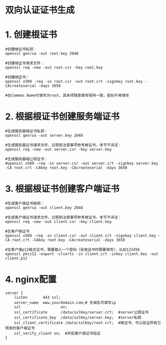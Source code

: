 # 双向认证证书生成

# 1. 创建根证书
    #创建根证书私钥：
    openssl genrsa -out root.key 2048

    #创建根证书请求文件：
    openssl req -new -out root.csr -key root.key

    #创建根证书：
    openssl x509 -req -in root.csr -out root.crt -signkey root.key -CAcreateserial -days 3650

    #在Common Name可填写为root，其余项随意填写保持一致，密码不用填写

# 2. 根据根证书创建服务端证书
    #生成服务器端证书私钥：
    openssl genrsa -out server.key 2048

    #生成服务器证书请求文件，过程和注意事项参考根证书，本节不详述：
    openssl req -new -out server.csr -key server.key

    #生成服务器端公钥证书：
    #openssl x509 -req -in server.csr -out server.crt -signkey server.key -CA root.crt -CAkey root.key -CAcreateserial -days 3650

# 3. 根据根证书创建客户端证书
    #生成客户端证书秘钥：
    openssl genrsa -out client.key 2048

    #生成客户端证书请求文件，过程和注意事项参考根证书，本节不详述：
    openssl req -new -out client.csr -key client.key

    #生客户端证书
    openssl x509 -req -in client.csr -out client.crt -signkey client.key -CA root.crt -CAkey root.key -CAcreateserial -days 3650

    #生客户端p12格式证书，需要输入一个密码（安装证书时需要填写），比如123456
    openssl pkcs12 -export -clcerts -in client.crt -inkey client.key -out client.p12

# 4. nginx配置

    server {
        listen       443 ssl;
        server_name  www.yourdomain.com;# 无域名可填写ip
        ssl                  on;  
        ssl_certificate      /data/sslKey/server.crt;  #server公钥证书
        ssl_certificate_key  /data/sslKey/server.key;  #server私钥
        ssl_client_certificate /data/sslKey/root.crt;  #根证书，可以验证所有它颁发的客户端证书
        ssl_verify_client on;  #开启客户端证书验证  
    }
